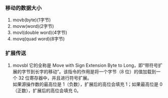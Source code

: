 ### 移动的数据大小
1. movb(byte)(1字节)
2. movw(word)(2字节)
3. movl(double word)(4字节)
4. movq(quad word)(8字节) 

### 扩展传送
1. movsbl
它的全称是 Move with Sign Extension Byte to Long，即“带符号扩展的字节到长字的移动”。该指令的作用是将一个字节（8 位）的值加载到一个 32 位寄存器中，并且进行符号扩展。  
如果源操作数的最高位是 1（负数），扩展后的高位会填充 1；如果最高位是 0（正数），扩展后的高位会填充 0。